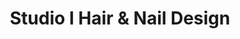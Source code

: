 ---
title: "Studio I Hair & Nail Design"
url: /topeka/studio-i-hair-and-nail-design/
shop: hairdresser
---